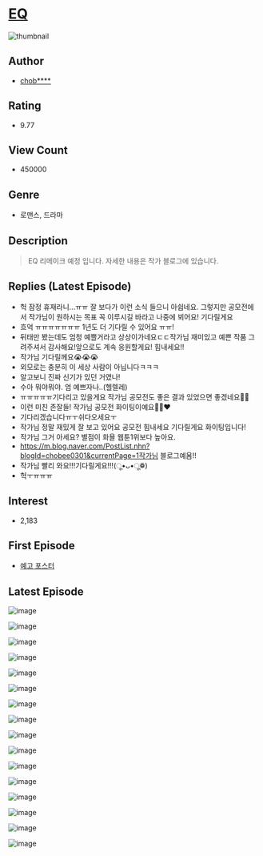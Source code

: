 # [EQ](https://comic.naver.com/bestChallenge/list?titleId=734102)
![thumbnail](https://image-comic.pstatic.net/user_contents_data/challenge_comic/2020/03/19/318138/thumbnail_202x164f82c08a8_d44b_4a22_9043_d29bdcf6c5a1_00000892.JPEG)

## Author
- [chob****](https://comic.naver.com/artistTitle?id=318138)

## Rating
- 9.77

## View Count
- 450000

## Genre
- 로맨스, 드라마

## Description
> EQ 리메이크 예정 입니다. 자세한 내용은 작가 블로그에 있습니다.

## Replies (Latest Episode)
- 헉 잠정 휴재라니...ㅠㅠ 잘 보다가 이런 소식 들으니 아쉽네요. 그렇지만 공모전에서 작가님이 원하시는 목표 꼭 이루시길 바라고 나중에 뵈어요! 기다릴게요
- 흐억 ㅠㅠㅠㅠㅠㅠㅠ 1년도 더 기다릴 수 있어요 ㅠㅠ!
- 뒤태만 봤는데도 엄청 예쁠거라고 상상이가네요ㄷㄷ작가님 재미있고 예쁜 작품 그려주셔서 감사해요!앞으로도 계속 응원할게요! 힘내세요!!
- 작가님 기다릴께요😭😭😭
- 외모로는 충분히 이 세상 사람이 아닙니다ㅋㅋㅋ
- 알고보니 진짜 신기가 있던 거였나!
- 수아 뭐야뭐야. 엄 예쁘자나..(헬렐레)
- ㅠㅠㅠㅠㅠ기다리고 있을게요 작가님 공모전도 좋은 결과 있었으면 좋겠네요🥰🥰
- 이런 미친 존잘들! 작가님 공모전 화이팅이예요🙆‍♀️♥️
- 기다리겠습니다ㅠㅜ쉬다오세요ㅜ
- 작가님 정말 재밌게 잘 보고 있어요 공모전 힘내세요 기다릴게요 화이팅입니다!
- 작가님 그거 아세요? 별점이 화욜 웹툰1위보다 높아요.
- https://m.blog.naver.com/PostList.nhn?blogId=chobee0301&currentPage=1작가님 블로그예욤!!
- 작가님 빨리 와요!!!기다릴게요!!!(ू•ᴗ•ू❁)
- 헉ㅜㅠㅠㅠ

## Interest
- 2,183

## First Episode
- [예고 포스터](https://comic.naver.com/bestChallenge/detail?titleId=734102&no=1)

## Latest Episode
![image](https://image-comic.pstatic.net/user_contents_data/challenge_comic/2020/04/23/318138/upload_3474071236906202162.jpeg)

![image](https://image-comic.pstatic.net/user_contents_data/challenge_comic/2020/04/23/318138/upload_3762302533087159909.jpeg)

![image](https://image-comic.pstatic.net/user_contents_data/challenge_comic/2020/04/23/318138/upload_3991095513137231153.jpeg)

![image](https://image-comic.pstatic.net/user_contents_data/challenge_comic/2020/04/23/318138/upload_3919316288747364919.jpeg)

![image](https://image-comic.pstatic.net/user_contents_data/challenge_comic/2020/04/23/318138/upload_3847257368420495713.jpeg)

![image](https://image-comic.pstatic.net/user_contents_data/challenge_comic/2020/04/23/318138/upload_3631139556737168226.jpeg)

![image](https://image-comic.pstatic.net/user_contents_data/challenge_comic/2020/04/23/318138/upload_3688506589677040228.jpeg)

![image](https://image-comic.pstatic.net/user_contents_data/challenge_comic/2020/04/23/318138/upload_3487247569656559972.jpeg)

![image](https://image-comic.pstatic.net/user_contents_data/challenge_comic/2020/04/23/318138/upload_7221857564850677047.jpeg)

![image](https://image-comic.pstatic.net/user_contents_data/challenge_comic/2020/04/23/318138/upload_7365185537779970657.jpeg)

![image](https://image-comic.pstatic.net/user_contents_data/challenge_comic/2020/04/23/318138/upload_7291951654560478264.jpeg)

![image](https://image-comic.pstatic.net/user_contents_data/challenge_comic/2020/04/23/318138/upload_7305793389930623332.jpeg)

![image](https://image-comic.pstatic.net/user_contents_data/challenge_comic/2020/04/23/318138/upload_7219331983135105330.jpeg)

![image](https://image-comic.pstatic.net/user_contents_data/challenge_comic/2020/04/23/318138/upload_3616448097954128230.jpeg)

![image](https://image-comic.pstatic.net/user_contents_data/challenge_comic/2020/04/23/318138/upload_7004897566717732150.jpeg)

![image](https://image-comic.pstatic.net/user_contents_data/challenge_comic/2021/01/15/318138/upload_3978141252577551161.jpeg)
